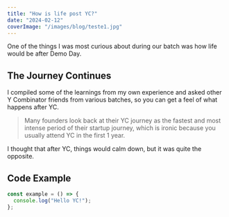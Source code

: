 ```yaml
---
title: "How is life post YC?"
date: "2024-02-12"
coverImage: "/images/blog/teste1.jpg"
---
```


One of the things I was most curious about during our batch was how life would be after Demo Day.

## The Journey Continues

I compiled some of the learnings from my own experience and asked other Y Combinator friends from various batches, so you can get a feel of what happens after YC.

> Many founders look back at their YC journey as the fastest and most intense period of their startup journey, which is ironic because you usually attend YC in the first 1 year.

I thought that after YC, things would calm down, but it was quite the opposite.

## Code Example

```javascript
const example = () => {
  console.log("Hello YC!");
};
```
